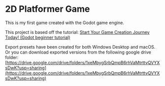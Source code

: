 # 2D Platformer Game

This is my first game created with the Godot game engine.

This project is based off the tutorial: [Start Your Game Creation Journey Today! (Godot beginner tutorial)](https://youtu.be/5V9f3MT86M8?si=6LpY27OlJcok2WKW)

Export presets have been created for both Windows Desktop and macOS. Or you can download exported versions from the following google drive folder: [https://drive.google.com/drive/folders/1xeMbygSrbQmpB6rhVaMtrttvQVYXsDwK?usp=sharing](https://drive.google.com/drive/folders/1xeMbygSrbQmpB6rhVaMtrttvQVYXsDwK?usp=sharing)

